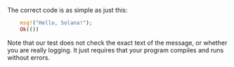 The correct code is as simple as just this:

```rust
    msg!("Hello, Solana!");
    Ok(())
```

Note that our test does not check the exact text of the message, or whether you are really logging.
It just requires that your program compiles and runs without errors.
